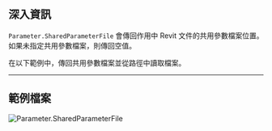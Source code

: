 ## 深入資訊
`Parameter.SharedParameterFile` 會傳回作用中 Revit 文件的共用參數檔案位置。如果未指定共用參數檔案，則傳回空值。

在以下範例中，傳回共用參數檔案並從路徑中讀取檔案。
___
## 範例檔案

![Parameter.SharedParameterFile](./Revit.Elements.Parameter.SharedParameterFile_img.jpg)
